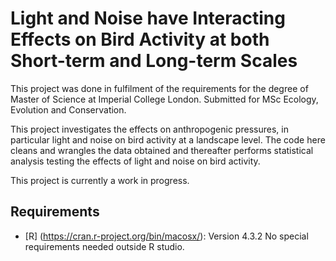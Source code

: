 # Light and Noise have Interacting Effects on Bird Activity at both Short-term and Long-term Scales 

This project was done in fulfilment of the requirements for the degree of Master of Science at Imperial College London.
Submitted for MSc Ecology, Evolution and Conservation. 

This project investigates the effects on anthropogenic pressures, in particular light and noise on bird activity at a landscape level. The code here cleans and wrangles the data obtained and thereafter performs statistical analysis testing the effects of light and noise on bird activity. 

This project is currently a work in progress.


## Requirements 

* [R] (https://cran.r-project.org/bin/macosx/): Version 4.3.2
No special requirements needed outside R studio.


